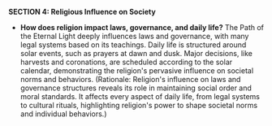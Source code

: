 
**SECTION 4: Religious Influence on Society**
- **How does religion impact laws, governance, and daily life?** The Path of the Eternal Light deeply influences laws and governance, with many legal systems based on its teachings. Daily life is structured around solar events, such as prayers at dawn and dusk. Major decisions, like harvests and coronations, are scheduled according to the solar calendar, demonstrating the religion's pervasive influence on societal norms and behaviors. (Rationale: Religion's influence on laws and governance structures reveals its role in maintaining social order and moral standards. It affects every aspect of daily life, from legal systems to cultural rituals, highlighting religion's power to shape societal norms and individual behaviors.)
